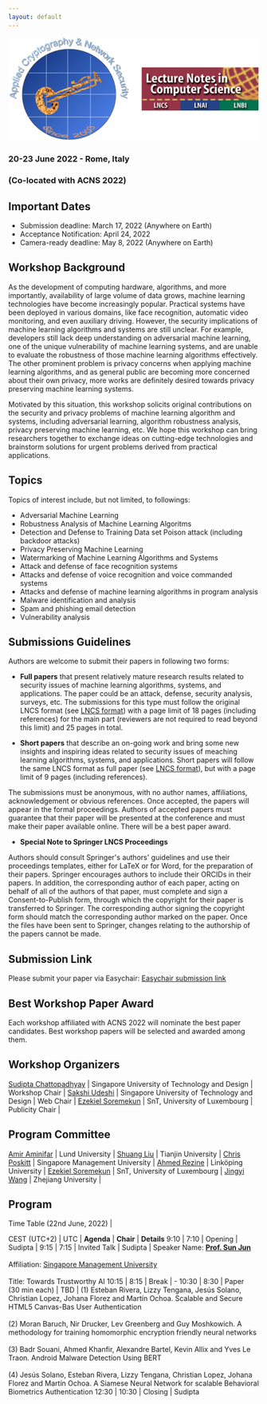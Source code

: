 ```yaml
---
layout: default
---
```


<!-- # Security in Machine Learning and its Applications (SiMLA 2020) -->

<!-- <img class="profile-picture" src="sherlock.jpg"> -->
<!-- ![](images/simla-logo.png =180x) -->
<img src="images/simla-logo.png"/>

### 20-23 June 2022 - Rome, Italy 

### (Co-located with ACNS 2022)


## Important Dates

- Submission deadline: March 17, 2022 (Anywhere on Earth)
- Acceptance Notification: April 24, 2022
- Camera-ready deadline: May 8, 2022 (Anywhere on Earth)

## Workshop Background

As the development of computing hardware, algorithms, and more importantly, availability of large volume of data grows, 
machine learning technologies have become increasingly popular. Practical systems have been deployed in various domains, 
like face recognition, automatic video monitoring, and even auxiliary driving. However, the security implications of 
machine learning algorithms and systems are still unclear. For example, developers still lack deep understanding on 
adversarial machine learning, one of the unique vulnerability of machine learning systems, and are unable to evaluate the 
robustness of those machine learning algorithms effectively. The other prominent problem is privacy concerns when applying 
machine learning algorithms, and as general public are becoming more concerned about their own privacy, more works are 
definitely desired towards privacy preserving machine learning systems.

Motivated by this situation, this workshop solicits original contributions on the security and privacy problems of machine 
learning algorithm and systems, including adversarial learning, algorithm robustness analysis, privacy preserving machine 
learning, etc. We hope this workshop can bring researchers together to exchange ideas on cutting-edge technologies and 
brainstorm solutions for urgent problems derived from practical applications.

## Topics

Topics of interest include, but not limited, to followings:

   - Adversarial Machine Learning
   - Robustness Analysis of Machine Learning Algoritms
   - Detection and Defense to Training Data set Poison attack (including backdoor attacks)
   - Privacy Preserving Machine Learning
   - Watermarking of Machine Learning Algorithms and Systems
   - Attack and defense of face recognition systems
   - Attacks and defense of voice recognition and voice commanded systems
   - Attacks and defense of machine learning algorithms in program analysis
   - Malware identification and analysis
   - Spam and phishing email detection
   - Vulnerability analysis
 

## Submissions Guidelines

Authors are welcome to submit their papers in following two forms:

   - **Full papers** that present relatively mature research results related to security issues of machine learning algorithms, systems, and applications. The paper could be an attack, defense, security analysis, surveys, etc. The submissions for this type must follow the original LNCS format (see [LNCS format](http://www.springeronline.com/lncs)) with a page limit of 18 pages (including references) for the main part (reviewers are not required to read beyond this limit) and 25 pages in total.

   - **Short papers** that describe an on-going work and bring some new insights and inspiring ideas related to security issues of meaching learning algorithms, systems, and applications. Short papers will follow the same LNCS format as full paper (see [LNCS format](http://www.springeronline.com/lncs)), but with a page limit of 9 pages (including references).

The submissions must be anonymous, with no author names, affiliations, acknowledgement or obvious references. Once accepted, the papers will appear in the formal proceedings. Authors of accepted papers must guarantee that their paper will be presented at the conference and must make their paper available online. There will be a best paper award.

   - **Special Note to Springer LNCS Proceedings**

Authors should consult Springer's authors' guidelines and use their proceedings templates, either for LaTeX or for Word, for the preparation of their papers. Springer encourages authors to include their ORCIDs in their papers. In addition, the corresponding author of each paper, acting on behalf of all of the authors of that paper, must complete and sign a Consent-to-Publish form, through which the copyright for their paper is transferred to Springer. The corresponding author signing the copyright form should match the corresponding author marked on the paper. Once the files have been sent to Springer, changes relating to the authorship of the papers cannot be made.

## Submission Link

Please submit your paper via Easychair: [Easychair submission link](https://easychair.org/conferences/?conf=simla2022)


## Best Workshop Paper Award

Each workshop affiliated with ACNS 2022 will nominate the best paper candidates. Best workshop papers will be selected and awarded among them.


<!-- https://easychair.org/conferences/?conf=simla2020 -->

## Workshop Organizers


[Sudipta Chattopadhyay](https://asset-group.github.io/) | Singapore University of Technology and Design  | Workshop Chair |
[Sakshi Udeshi](http://sakshiudeshi.github.io/) | Singapore University of Technology and Design  | Web Chair |
[Ezekiel Soremekun](https://scholar.google.com.sg/citations?user=r8T1-yoAAAAJ) | SnT, University of Luxembourg | Publicity Chair |

## Program Committee

[Amir Aminifar](https://portal.research.lu.se/en/persons/amir-aminifar) | Lund University | 
[Shuang Liu](https://tjusail.github.io/people/liushuang.html) | Tianjin University | 
[Chris Poskitt](https://cposkitt.github.io/) |  Singapore Management University  |
[Ahmed Rezine](https://rezahmed.github.io/) | Linköping University | 
[Ezekiel Soremekun](https://scholar.google.com.sg/citations?user=r8T1-yoAAAAJ) | SnT, University of Luxembourg |
[Jingyi Wang](https://wang-jingyi.github.io/) | Zhejiang University | 

## Program

Time Table (22nd June, 2022) |

CEST (UTC+2) |  UTC | **Agenda** | **Chair** | **Details**
9:10 | 7:10 | Opening | Sudipta |
9:15 | 7:15 |  Invited Talk |   Sudipta | Speaker Name: [**Prof. Sun Jun**](https://sunjun.site/)<br><br> Affiliation: [Singapore Management University](https://www.smu.edu.sg/)<br><br> Title: Towards Trustworthy AI
10:15 | 8:15 | Break | -
10:30 | 8:30 |  Paper <br>(30 min each) |  TBD | (1) Esteban Rivera, Lizzy Tengana, Jesús Solano, Christian Lopez, Johana Florez and Martín Ochoa. Scalable and Secure HTML5 Canvas-Bas User Authentication<br><br> (2) Moran Baruch, Nir Drucker, Lev Greenberg and Guy Moshkowich. A methodology for training homomorphic encryption friendly neural networks<br><br> (3) Badr Souani, Ahmed Khanfir, Alexandre Bartel, Kevin Allix and Yves Le Traon. Android Malware Detection Using BERT<br><br> (4) Jesús Solano, Esteban Rivera, Lizzy Tengana, Christian Lopez, Johana Florez and Martín Ochoa. A Siamese Neural Network for scalable Behavioral Biometrics Authentication
12:30 | 10:30 | Closing  | Sudipta



